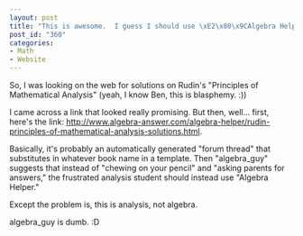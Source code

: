 ```yaml
--- 
layout: post
title: "This is awesome.  I guess I should use \xE2\x80\x9CAlgebra Helper\xE2\x80\x9D for Rudin\xE2\x80\x99s book on ANALYSIS"
post_id: "360"
categories:
- Math
- Website
---
```

So, I was looking on the web for solutions on Rudin's "Principles of Mathematical Analysis" (yeah, I know Ben, this is blasphemy. :))

I came across a link that looked really promising.  But then, well... first, here's the link: <a href="http://www.algebra-answer.com/algebra-helper/rudin-principles-of-mathematical-analysis-solutions.html">http://www.algebra-answer.com/algebra-helper/rudin-principles-of-mathematical-analysis-solutions.html</a>.

Basically, it's probably an automatically generated "forum thread" that substitutes in whatever book name in a template.  Then "algebra_guy" suggests that instead of "chewing on your pencil" and "asking parents for answers," the frustrated analysis student should instead use "Algebra Helper."

Except the problem is, this is analysis, not algebra.

algebra_guy is dumb. :D
